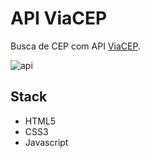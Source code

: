 # API ViaCEP
Busca de CEP com API [ViaCEP](https://viacep.com.br/).

![api](https://user-images.githubusercontent.com/45472771/101970782-467f8080-3c0b-11eb-8531-7beaa93a73dc.gif)

## Stack
- HTML5
- CSS3
- Javascript


